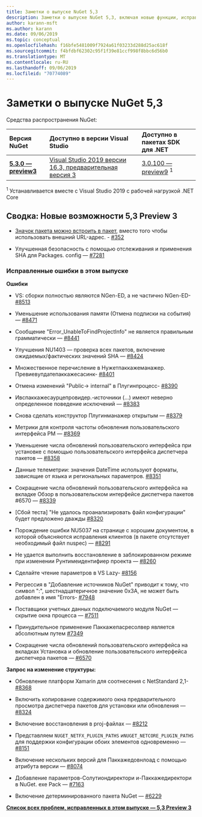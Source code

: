 ```yaml
---
title: Заметки о выпуске NuGet 5,3
description: Заметки о выпуске NuGet 5,3, включая новые функции, исправления ошибок и DCR.
author: karann-msft
ms.author: karann
ms.date: 09/06/2019
ms.topic: conceptual
ms.openlocfilehash: f16bfe5481009f7924a61f03233d288d25ac618f
ms.sourcegitcommit: f4bfdbf62302c95f1f39e81ccf998f8bbc6d56b0
ms.translationtype: MT
ms.contentlocale: ru-RU
ms.lasthandoff: 09/06/2019
ms.locfileid: "70774089"
---
```

# <a name="nuget-53-release-notes"></a>Заметки о выпуске NuGet 5,3

Средства распространения NuGet:

| Версия NuGet | Доступно в версии Visual Studio| Доступно в пакетах SDK для .NET|
|:---|:---|:---|
| [**5.3.0 — preview3**](https://nuget.org/downloads) | [Visual Studio 2019 версии 16,3, предварительная версия 3](https://visualstudio.microsoft.com/vs/preview/) | [3.0.100 — preview9](https://dotnet.microsoft.com/download/dotnet-core/3.0) <sup>1</sup> |

<sup>1</sup> Устанавливается вместе с Visual Studio 2019 с рабочей нагрузкой .NET Core

## <a name="summary-whats-new-in-53-preview-3"></a>Сводка: Новые возможности 5,3 Preview 3

* [Значок пакета можно встроить в пакет](../reference/msbuild-targets.md#packing-an-icon-image-file), вместо того чтобы использовать внешний URL-адрес. - [#352](https://github.com/NuGet/Home/issues/352)

* Улучшенная безопасность с помощью отслеживания и применения SHA для Packages. config — [#7281](https://github.com/NuGet/Home/issues/7281)

### <a name="issues-fixed-in-this-release"></a>Исправленные ошибки в этом выпуске

**Ошибки**

* VS: сборки полностью являются NGen-ED, а не частично NGen-ED- [#8513](https://github.com/NuGet/Home/issues/8513)

* Уменьшение использования памяти (Отмена подписки на события) — [#8471](https://github.com/NuGet/Home/issues/8471)

* Сообщение "Error_UnableToFindProjectInfo" не является правильным грамматически — [#8441](https://github.com/NuGet/Home/issues/8441)

* Улучшения NU1403 — проверка всех пакетов, включение ожидаемых/фактических значений SHA — [#8424](https://github.com/NuGet/Home/issues/8424)

* Множественное перечисление в Нужетпаккажеманажер. Превиевупдатепаккажесасинк- [#8401](https://github.com/NuGet/Home/issues/8401)

* Отмена изменений "Public-> internal" в Плугинпроцесс- [#8390](https://github.com/NuGet/Home/issues/8390)

* Ивспаккажесаурцепровидер.-источники (...) имеют неверно определенное поведение исключений — [#8383](https://github.com/NuGet/Home/issues/8383)

* Снова сделать конструктор Плугинманажер открытым — [#8379](https://github.com/NuGet/Home/issues/8379)

* Метрики для контроля частоты обновления пользовательского интерфейса PM — [#8369](https://github.com/NuGet/Home/issues/8369)

* Уменьшение числа обновлений пользовательского интерфейса при установке с помощью пользовательского интерфейса диспетчера пакетов — [#8358](https://github.com/NuGet/Home/issues/8358)

* Данные телеметрии: значения DateTime используют форматы, зависящие от языка и региональных параметров. [#8351](https://github.com/NuGet/Home/issues/8351)

* Сокращение числа обновлений пользовательского интерфейса на вкладке Обзор в пользовательском интерфейсе диспетчера пакетов #6570 — [#8339](https://github.com/NuGet/Home/issues/8339)

* [Сбой теста] "Не удалось проанализировать файл конфигурации" будет предложено дважды [#8320](https://github.com/NuGet/Home/issues/8320)

* Порождение ошибки NU5037 на странице с хорошим документом, в которой объясняются исправления клиентов (в пакете отсутствует необходимый файл nuspec) — [#8291](https://github.com/NuGet/Home/issues/8291)

* Не удается выполнить восстановление в заблокированном режиме при изменении Рунтимеидентифиер проекта — [#8260](https://github.com/NuGet/Home/issues/8260)

* Сделайте чтение параметров в VS Lazy- [#8156](https://github.com/NuGet/Home/issues/8156)

* Регрессия в "Добавление источников NuGet" приводит к тому, что символ ":", шестнадцатеричное значение 0x3A, не может быть добавлен в имя "Errors- [#7948](https://github.com/NuGet/Home/issues/7948)

* Поставщики учетных данных подключаемого модуля NuGet — скрытие окна процесса — [#7511](https://github.com/NuGet/Home/issues/7511)

* Принудительное применение Паккажепасресолвер является абсолютным путем [#7349](https://github.com/NuGet/Home/issues/7349)

* Сокращение числа обновлений пользовательского интерфейса на вкладках Установка и обновление пользовательского интерфейса диспетчера пакетов — [#6570](https://github.com/NuGet/Home/issues/6570)

**Запрос на изменение структуры:**

* Обновление платформ Xamarin для соотнесения с NetStandard 2,1- [#8368](https://github.com/NuGet/Home/issues/8368)

* Включить копирование содержимого окна предварительного просмотра диспетчера пакетов для установки или обновления — [#8324](https://github.com/NuGet/Home/issues/8324)

* Включение восстановления в proj-файлах — [#8212](https://github.com/NuGet/Home/issues/8212)

* Представляем `NUGET_NETFX_PLUGIN_PATHS` и`NUGET_NETCORE_PLUGIN_PATHS` для поддержки конфигурации обоих элементов одновременно — [#8151](https://github.com/NuGet/Home/issues/8151)

* Включение нескольких версий для Паккажедовнлоад с помощью атрибута версии — [#8074](https://github.com/NuGet/Home/issues/8074)

* Добавление параметров-Солутиондиректори и-Паккажедиректори в NuGet. exe Pack — [#7163](https://github.com/NuGet/Home/issues/7163)

* Включение детерминированного пакета NuGet — [#6229](https://github.com/NuGet/Home/issues/6229)

**[Список всех проблем, исправленных в этом выпуске — 5,3 Preview 3](https://github.com/nuget/home/issues?q=is%3Aissue+is%3Aclosed+milestone%3A%225.3")**
